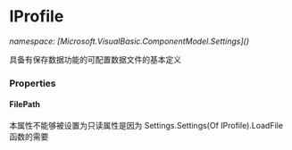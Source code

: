 ﻿# IProfile
_namespace: [Microsoft.VisualBasic.ComponentModel.Settings](<a href="#" onClick="load('/docs/Microsoft.VisualBasic.ComponentModel.Settings/index.md')"></a>)_

具备有保存数据功能的可配置数据文件的基本定义




### Properties

#### FilePath
本属性不能够被设置为只读属性是因为 Settings.Settings(Of IProfile).LoadFile 函数的需要
